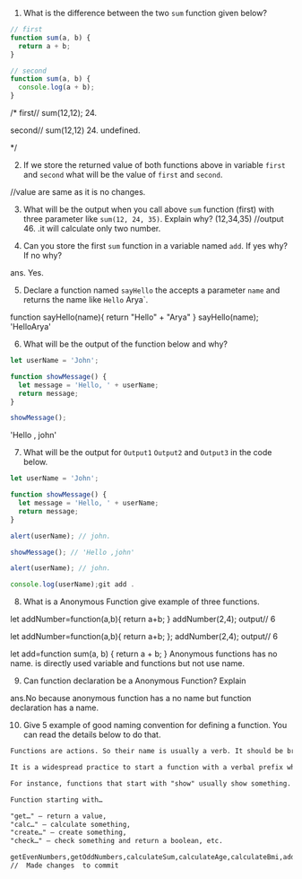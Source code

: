1. What is the difference between the two `sum` function given below?

```js
// first
function sum(a, b) {
  return a + b;
}

// second
function sum(a, b) {
  console.log(a + b);
}
```
/*
first//
sum(12,12);
24.

second//
sum(12,12)
24.
undefined.

*/


2. If we store the returned value of both functions above in variable `first` and `second` what will be the value of `first` and `second`.

//value are same as it is no changes.

3. What will be the output when you call above `sum` function (first) with three parameter like `sum(12, 24, 35)`. Explain why?
(12,34,35)
//output 46.
.it will calculate only two number.

4. Can you store the first `sum` function in a variable named `add`. If yes why? If no why?

ans. Yes. 

5. Declare a function named `sayHello` the accepts a parameter `name` and returns the name like `Hello` Arya`.



function sayHello(name){
 return "Hello" + "Arya"
}
sayHello(name);
'HelloArya'



6. What will be the output of the function below and why?

```js
let userName = 'John';

function showMessage() {
  let message = 'Hello, ' + userName;
  return message;
}

showMessage();
```
'Hello , john'

7. What will be the output for `Output1` `Output2` and `Output3` in the code below.

```js
let userName = 'John';

function showMessage() {
  let message = 'Hello, ' + userName;
  return message;
}

alert(userName); // john.

showMessage(); // 'Hello ,john'

alert(userName); // john.

console.log(userName);git add .

```

8. What is a Anonymous Function give example of three functions.

let addNumber=function(a,b){
 return a+b; } 
addNumber(2,4);
output//
6

let addNumber=function(a,b){ return a+b; }; addNumber(2,4);
output//
6

let add=function sum(a, b) {
  return a + b;
}
Anonymous functions has no name. is directly used variable  and functions but not use name.

9. Can function declaration be a Anonymous Function? Explain


ans.No because anonymous function has a no name but function declaration has a name.



10. Give 5 example of good naming convention for defining a function. You can read the details below to do that.

```md
Functions are actions. So their name is usually a verb. It should be brief, as accurate as possible and describe what the function does, so that someone reading the code gets an indication of what the function does.

It is a widespread practice to start a function with a verbal prefix which vaguely describes the action. There must be an agreement within the team on the meaning of the prefixes.

For instance, functions that start with "show" usually show something.

Function starting with…

"get…" – return a value,
"calc…" – calculate something,
"create…" – create something,
"check…" – check something and return a boolean, etc.

getEvenNumbers,getOddNumbers,calculateSum,calculateAge,calculateBmi,addTwoNumbers.
//  Made changes  to commit 
```
